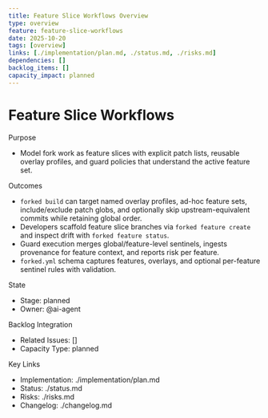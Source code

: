```yaml
---
title: Feature Slice Workflows Overview
type: overview
feature: feature-slice-workflows
date: 2025-10-20
tags: [overview]
links: [./implementation/plan.md, ./status.md, ./risks.md]
dependencies: []
backlog_items: []
capacity_impact: planned
---
```


# Feature Slice Workflows

Purpose
- Model fork work as feature slices with explicit patch lists, reusable overlay profiles, and guard policies that understand the active feature set.

Outcomes
- `forked build` can target named overlay profiles, ad-hoc feature sets, include/exclude patch globs, and optionally skip upstream-equivalent commits while retaining global order.
- Developers scaffold feature slice branches via `forked feature create` and inspect drift with `forked feature status`.
- Guard execution merges global/feature-level sentinels, ingests provenance for feature context, and reports risk per feature.
- `forked.yml` schema captures features, overlays, and optional per-feature sentinel rules with validation.

State
- Stage: planned
- Owner: @ai-agent

Backlog Integration
- Related Issues: []
- Capacity Type: planned

Key Links
- Implementation: ./implementation/plan.md
- Status: ./status.md
- Risks: ./risks.md
- Changelog: ./changelog.md
